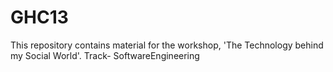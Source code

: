 GHC13
=====

This repository contains material for the workshop, 'The Technology behind my Social World'. Track- SoftwareEngineering
